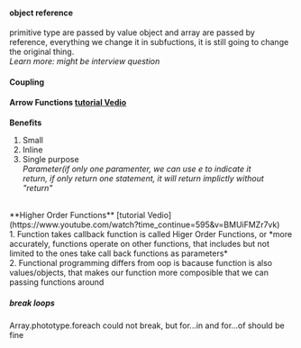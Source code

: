 #### object reference
primitive type are passed by value
object and array are passed by reference, everything we change it in subfuctions, it is still going to change the original thing.
<br/>*Learn more: might be interview question*
<br/>
#### Coupling
#### Arrow Functions [tutorial Vedio](https://www.youtube.com/watch?time_continue=143&v=6sQDTgOqh-I)
**Benefits**
1. Small
2. Inline
3. Single purpose
<br/>*Parameter(if only one paramenter, we can use e to indicate it*
<br/>*return, if only return one statement, it will return implictly without "return"*
<br/>
**Higher Order Functions** [tutorial Vedio](https://www.youtube.com/watch?time_continue=595&v=BMUiFMZr7vk)
<br/>
1. Function takes callback function is called Higer Order Functions, or *more accurately, functions operate on other functions, that includes but not limited to the ones take call back functions as parameters*<br/>
2. Functional programming differs from oop is bacause function is also values/objects, that makes our function more composible that we can passing functions around<br/>

##### break loops
Array.phototype.foreach could not break, but for...in and for...of should be fine

